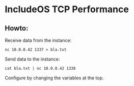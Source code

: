 # IncludeOS TCP Performance


## Howto:

Receive data from the instance:
```
nc 10.0.0.42 1337 > bla.txt
```

Send data to the instance:
```
cat bla.txt | nc 10.0.0.42 1338
```

Configure by changing the variables at the top.